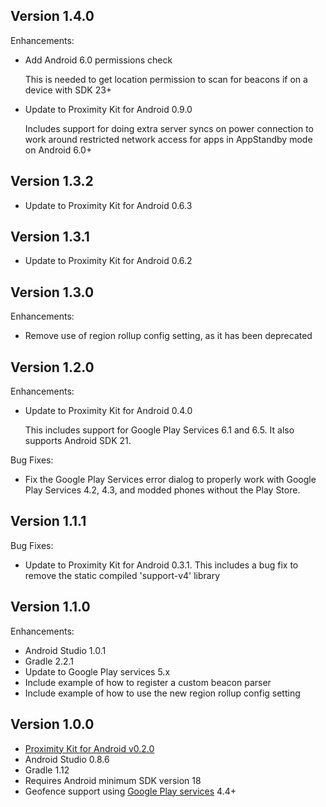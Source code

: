 Version 1.4.0
-----------

Enhancements:
- Add Android 6.0 permissions check

  This is needed to get location permission to scan for beacons if on a
  device with SDK 23+

- Update to Proximity Kit for Android 0.9.0

  Includes support for doing extra server syncs on power connection to
  work around restricted network access for apps in AppStandby mode on
  Android 6.0+

Version 1.3.2
-------------

- Update to Proximity Kit for Android 0.6.3


Version 1.3.1
-------------

- Update to Proximity Kit for Android 0.6.2


Version 1.3.0
-------------

Enhancements:

- Remove use of region rollup config setting, as it has been deprecated


Version 1.2.0
-------------

Enhancements:

- Update to Proximity Kit for Android 0.4.0

  This includes support for Google Play Services 6.1 and 6.5. It also supports
  Android SDK 21.

Bug Fixes:

- Fix the Google Play Services error dialog to properly work with Google Play
  Services 4.2, 4.3, and modded phones without the Play Store.


Version 1.1.1
-------------

Bug Fixes:

- Update to Proximity Kit for Android 0.3.1. This includes a bug fix to remove
  the static compiled 'support-v4' library


Version 1.1.0
-------------

Enhancements:

- Android Studio 1.0.1
- Gradle 2.2.1
- Update to Google Play services 5.x
- Include example of how to register a custom beacon parser
- Include example of how to use the new region rollup config setting


Version 1.0.0
-------------

- [Proximity Kit for Android v0.2.0](https://github.com/RadiusNetworks/proximitykit-android/releases/tag/0.2.0)
- Android Studio 0.8.6
- Gradle 1.12
- Requires Android minimum SDK version 18
- Geofence support using [Google Play
  services](https://developer.android.com/google/play-services) 4.4+
